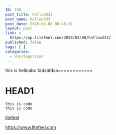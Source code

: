 ```yaml
---
ID: 730
post_title: hellow333
post_name: hellow333
post_date: 2020-03-08 00:45:31
layout: post
link: >
  https://wp.litefeel.com/2020/03/08/hellow333/
published: false
tags: [ ]
categories:
  - Uncategorized
---
```

this is helloabc
fadsafdsa============

# HEAD1

~~~
this is code
this is code
~~~

[litefeel](https://www.litefeel.com)


<https://www.litefeel.com>